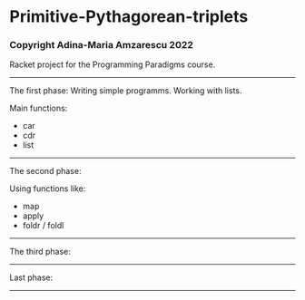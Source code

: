 # Primitive-Pythagorean-triplets
### Copyright Adina-Maria Amzarescu 2022

Racket project for the Programming Paradigms course. 

___________________________________________________________
The first phase:
   Writing simple programms. Working with lists.
   
   Main functions:
   * car
   * cdr
   * list
___________________________________________________________
The second phase:

   Using functions like:
   * map
   * apply
   * foldr / foldl
___________________________________________________________
The third phase:


___________________________________________________________

Last phase:


___________________________________________________________
